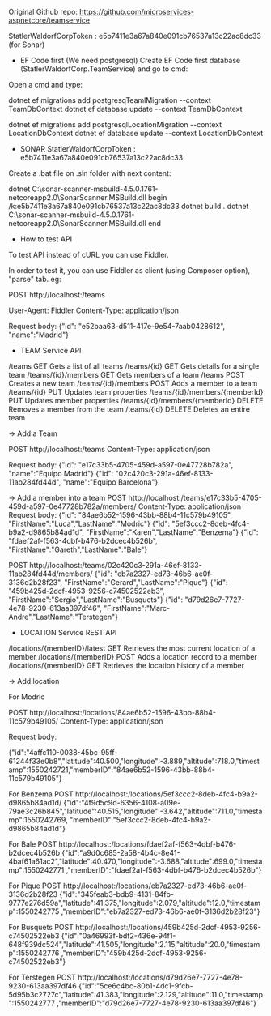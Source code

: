 ﻿Original Github repo: https://github.com/microservices-aspnetcore/teamservice

StatlerWaldorfCorpToken : e5b7411e3a67a840e091cb76537a13c22ac8dc33 (for Sonar)

* EF Code first (We need postgresql)
Create EF Code first database (StatlerWaldorfCorp.TeamService) and go to cmd:

Open a cmd and type: 

dotnet ef migrations add postgresqTeamlMigration --context TeamDbContext
dotnet ef database update --context TeamDbContext

dotnet ef migrations add postgresqlLocationMigration --context LocationDbContext
dotnet ef database update --context LocationDbContext

* SONAR
StatlerWaldorfCorpToken : e5b7411e3a67a840e091cb76537a13c22ac8dc33

Create a .bat file on .sln folder with next content:

dotnet C:\sonar-scanner-msbuild-4.5.0.1761-netcoreapp2.0\SonarScanner.MSBuild.dll begin /k:e5b7411e3a67a840e091cb76537a13c22ac8dc33
dotnet build .
dotnet C:\sonar-scanner-msbuild-4.5.0.1761-netcoreapp2.0\SonarScanner.MSBuild.dll end

* How to test API

To test API instead of cURL you can use Fiddler.

In order to test it, you can use Fiddler as client (using Composer option), "parse" tab. eg:

POST http://localhost:<port>/teams

User-Agent: Fiddler
Content-Type: application/json

Request body:
{"id": "e52baa63-d511-417e-9e54-7aab0428612", "name":"Madrid"}

* TEAM Service API

/teams GET Gets a list of all teams
/teams/{id} GET Gets details for a single team
/teams/{id}/members GET Gets members of a team
/teams POST Creates a new team
/teams/{id}/members POST Adds a member to a team
/teams/{id} PUT Updates team properties
/teams/{id}/members/{memberId} PUT Updates member properties
/teams/{id}/members/{memberId} DELETE Removes a member from the team
/teams/{id} DELETE Deletes an entire team

-> Add a Team

POST http://localhost:<port>/teams
Content-Type: application/json

Request body:
{"id": "e17c33b5-4705-459d-a597-0e47728b782a", "name":"Equipo Madrid"}
{"id": "02c420c3-291a-46ef-8133-11ab284fd44d", "name":"Equipo Barcelona"}

->  Add a member into a team
POST http://localhost:<port>/teams/e17c33b5-4705-459d-a597-0e47728b782a/members/
Content-Type: application/json
Request body:
{"id": "84ae6b52-1596-43bb-88b4-11c579b49105", "FirstName":"Luca","LastName":"Modric"}
{"id": "5ef3ccc2-8deb-4fc4-b9a2-d9865b84ad1d", "FirstName":"Karen","LastName":"Benzema"}
{"id": "fdaef2af-f563-4dbf-b476-b2dcec4b526b", "FirstName":"Gareth","LastName":"Bale"}

POST http://localhost:<port>/teams/02c420c3-291a-46ef-8133-11ab284fd44d/members/
{"id": "eb7a2327-ed73-46b6-ae0f-3136d2b28f23", "FirstName":"Gerard","LastName":"Pique"}
{"id": "459b425d-2dcf-4953-9256-c74502522eb3", "FirstName":"Sergio","LastName":"Busquets"}
{"id": "d79d26e7-7727-4e78-9230-613aa397df46", "FirstName":"Marc-Andre","LastName":"Terstegen"}

* LOCATION Service REST API

/locations/{memberID}/latest GET Retrieves the most current location of a member
/locations/{memberID} POST Adds a location record to a member
/locations/{memberID} GET Retrieves the location history of a member


-> Add location

For Modric

POST http://localhost:<port>/locations/84ae6b52-1596-43bb-88b4-11c579b49105/
Content-Type: application/json

Request body:

{"id":"4affc110-0038-45bc-95ff-61244f33e0b8","latitude":40.500,"longitude":-3.889,"altitude":718.0,"timestamp":1550242721,"memberID":"84ae6b52-1596-43bb-88b4-11c579b49105"}

For Benzema
POST http://localhost:<port>/locations/5ef3ccc2-8deb-4fc4-b9a2-d9865b84ad1d/
{"id":"4f9d5c9d-6356-4108-a09e-79ae3c26b845","latitude":40.515,"longitude":-3.642,"altitude":711.0,"timestamp":1550242769, "memberID":"5ef3ccc2-8deb-4fc4-b9a2-d9865b84ad1d"}

For Bale
POST http://localhost:<port>/locations/fdaef2af-f563-4dbf-b476-b2dcec4b526b
{"id":"a9d0c685-2a58-4b4c-8e41-4baf61a61ac2","latitude":40.470,"longitude":-3.688,"altitude":699.0,"timestamp":1550242771 ,"memberID":"fdaef2af-f563-4dbf-b476-b2dcec4b526b"}

For Pique
POST http://localhost:<port>/locations/eb7a2327-ed73-46b6-ae0f-3136d2b28f23
{"id":"345feab3-bdb9-4131-84fb-9777e276d59a","latitude":41.375,"longitude":2.079,"altitude":12.0,"timestamp":1550242775 ,"memberID":"eb7a2327-ed73-46b6-ae0f-3136d2b28f23"}

For Busquets
POST http://localhost:<port>/locations/459b425d-2dcf-4953-9256-c74502522eb3
{"id":"0a46993f-bdf2-436e-94f1-648f939dc524","latitude":41.505,"longitude":2.115,"altitude":20.0,"timestamp":1550242776 ,"memberID":"459b425d-2dcf-4953-9256-c74502522eb3"}

For Terstegen
POST http://localhost:<port>/locations/d79d26e7-7727-4e78-9230-613aa397df46
{"id":"5ce6c4bc-80b1-4dc1-9fcb-5d95b3c2727c","latitude":41.383,"longitude":2.129,"altitude":11.0,"timestamp":1550242777 ,"memberID":"d79d26e7-7727-4e78-9230-613aa397df46"}

